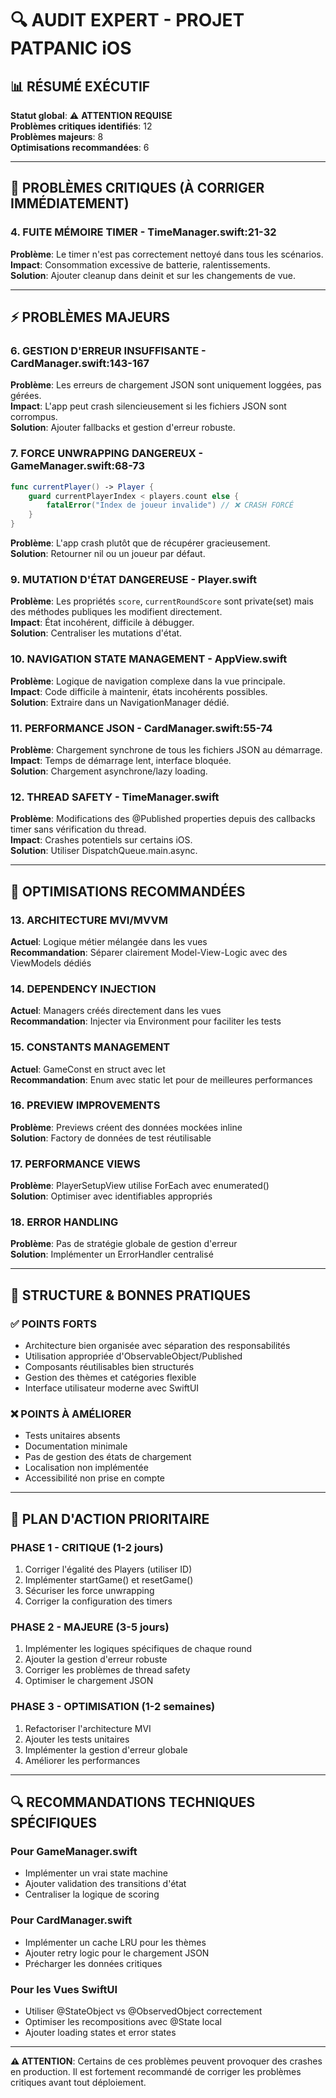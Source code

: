 # 🔍 AUDIT EXPERT - PROJET PATPANIC iOS

## 📊 RÉSUMÉ EXÉCUTIF

**Statut global**: ⚠️ **ATTENTION REQUISE**  
**Problèmes critiques identifiés**: 12  
**Problèmes majeurs**: 8  
**Optimisations recommandées**: 6  

---

## 🚨 PROBLÈMES CRITIQUES (À CORRIGER IMMÉDIATEMENT)





### 4. **FUITE MÉMOIRE TIMER - TimeManager.swift:21-32**
**Problème**: Le timer n'est pas correctement nettoyé dans tous les scénarios.  
**Impact**: Consommation excessive de batterie, ralentissements.  
**Solution**: Ajouter cleanup dans deinit et sur les changements de vue.

---

## ⚡ PROBLÈMES MAJEURS



### 6. **GESTION D'ERREUR INSUFFISANTE - CardManager.swift:143-167**
**Problème**: Les erreurs de chargement JSON sont uniquement loggées, pas gérées.  
**Impact**: L'app peut crash silencieusement si les fichiers JSON sont corrompus.  
**Solution**: Ajouter fallbacks et gestion d'erreur robuste.

### 7. **FORCE UNWRAPPING DANGEREUX - GameManager.swift:68-73**
```swift
func currentPlayer() -> Player {
    guard currentPlayerIndex < players.count else {
        fatalError("Index de joueur invalide") // ❌ CRASH FORCÉ
    }
}
```
**Problème**: L'app crash plutôt que de récupérer gracieusement.  
**Solution**: Retourner nil ou un joueur par défaut.



### 9. **MUTATION D'ÉTAT DANGEREUSE - Player.swift**
**Problème**: Les propriétés `score`, `currentRoundScore` sont private(set) mais des méthodes publiques les modifient directement.  
**Impact**: État incohérent, difficile à débugger.  
**Solution**: Centraliser les mutations d'état.

### 10. **NAVIGATION STATE MANAGEMENT - AppView.swift**
**Problème**: Logique de navigation complexe dans la vue principale.  
**Impact**: Code difficile à maintenir, états incohérents possibles.  
**Solution**: Extraire dans un NavigationManager dédié.

### 11. **PERFORMANCE JSON - CardManager.swift:55-74**
**Problème**: Chargement synchrone de tous les fichiers JSON au démarrage.  
**Impact**: Temps de démarrage lent, interface bloquée.  
**Solution**: Chargement asynchrone/lazy loading.

### 12. **THREAD SAFETY - TimeManager.swift**
**Problème**: Modifications des @Published properties depuis des callbacks timer sans vérification du thread.  
**Impact**: Crashes potentiels sur certains iOS.  
**Solution**: Utiliser DispatchQueue.main.async.

---

## 🔧 OPTIMISATIONS RECOMMANDÉES

### 13. **ARCHITECTURE MVI/MVVM**
**Actuel**: Logique métier mélangée dans les vues  
**Recommandation**: Séparer clairement Model-View-Logic avec des ViewModels dédiés

### 14. **DEPENDENCY INJECTION**
**Actuel**: Managers créés directement dans les vues  
**Recommandation**: Injecter via Environment pour faciliter les tests

### 15. **CONSTANTS MANAGEMENT**
**Actuel**: GameConst en struct avec let  
**Recommandation**: Enum avec static let pour de meilleures performances

### 16. **PREVIEW IMPROVEMENTS**
**Problème**: Previews créent des données mockées inline  
**Solution**: Factory de données de test réutilisable

### 17. **PERFORMANCE VIEWS**
**Problème**: PlayerSetupView utilise ForEach avec enumerated()  
**Solution**: Optimiser avec identifiables appropriés

### 18. **ERROR HANDLING**
**Problème**: Pas de stratégie globale de gestion d'erreur  
**Solution**: Implémenter un ErrorHandler centralisé

---

## 📁 STRUCTURE & BONNES PRATIQUES

### ✅ **POINTS FORTS**
- Architecture bien organisée avec séparation des responsabilités
- Utilisation appropriée d'ObservableObject/Published
- Composants réutilisables bien structurés
- Gestion des thèmes et catégories flexible
- Interface utilisateur moderne avec SwiftUI

### ❌ **POINTS À AMÉLIORER**
- Tests unitaires absents
- Documentation minimale
- Pas de gestion des états de chargement
- Localisation non implémentée
- Accessibilité non prise en compte

---

## 🎯 PLAN D'ACTION PRIORITAIRE

### **PHASE 1 - CRITIQUE (1-2 jours)**
1. Corriger l'égalité des Players (utiliser ID)
2. Implémenter startGame() et resetGame()
3. Sécuriser les force unwrapping
4. Corriger la configuration des timers

### **PHASE 2 - MAJEURE (3-5 jours)**
1. Implémenter les logiques spécifiques de chaque round
2. Ajouter la gestion d'erreur robuste
3. Corriger les problèmes de thread safety
4. Optimiser le chargement JSON

### **PHASE 3 - OPTIMISATION (1-2 semaines)**
1. Refactoriser l'architecture MVI
2. Ajouter les tests unitaires
3. Implémenter la gestion d'erreur globale
4. Améliorer les performances

---

## 🔍 **RECOMMANDATIONS TECHNIQUES SPÉCIFIQUES**

### **Pour GameManager.swift**
- Implémenter un vrai state machine
- Ajouter validation des transitions d'état
- Centraliser la logique de scoring

### **Pour CardManager.swift**  
- Implémenter un cache LRU pour les thèmes
- Ajouter retry logic pour le chargement JSON
- Précharger les données critiques

### **Pour les Vues SwiftUI**
- Utiliser @StateObject vs @ObservedObject correctement
- Optimiser les recompositions avec @State local
- Ajouter loading states et error states

---

**⚠️ ATTENTION**: Certains de ces problèmes peuvent provoquer des crashes en production. Il est fortement recommandé de corriger les problèmes critiques avant tout déploiement.
